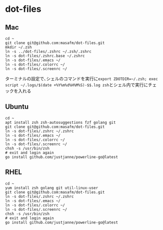 # dot-files
## Mac
```
cd ~
git clone git@github.com:masafm/dot-files.git
mkdir ~/.zsh
ln -s ../dot-files/.zshrc ~/.zsh/.zshrc
ln -s dot-files/.zshrc.base ~/.zshrc
ln -s dot-files/.emacs ~/
ln -s dot-files/.colorrc ~/
ln -s dot-files/.screenrc ~/
```
ターミナルの設定で､シェルのコマンドを実行に`export ZDOTDIR=~/.zsh; exec script ~/.logs/$(date +%Y%m%d%H%M%S)-$$.log zsh`とシェル内で実行にチェックを入れる

## Ubuntu
```
cd ~
apt install zsh zsh-autosuggestions fzf golang git
git clone git@github.com:masafm/dot-files.git
ln -s dot-files/.zshrc ~/.zshrc
ln -s dot-files/.emacs ~/
ln -s dot-files/.colorrc ~/
ln -s dot-files/.screenrc ~/
chsh -s /usr/bin/zsh
# exit and login again
go install github.com/justjanne/powerline-go@latest
```

## RHEL
```
cd ~
yum install zsh golang git util-linux-user
git clone git@github.com:masafm/dot-files.git
ln -s dot-files/.zshrc ~/.zshrc
ln -s dot-files/.emacs ~/
ln -s dot-files/.colorrc ~/
ln -s dot-files/.screenrc ~/
chsh -s /usr/bin/zsh
# exit and login again
go install github.com/justjanne/powerline-go@latest
```
